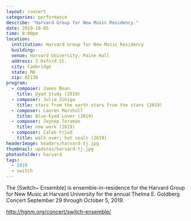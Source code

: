 ```yaml
---
layout: concert
categories: performance
describe: "Harvard Group for New Music Residency."
date: 2019-10-05
time: 8:00pm
location:
  institution: Harvard Group for New Music Residency
  building:
  venue: Harvard University, Paine Hall
  address: 3 Oxford St.
  city: Cambridge
  state: MA
  zip: 02138
program:
  - composer: James Bean
    title: Dyad Study (2019)
  - composer: Julio Zúñiga
    title: stars from the earth stars from the stars (2019)
  - composer: Lauren Marshall
    title: Blue-Eyed Lover (2019)
  - composer: Zeynep Toraman
    title: new work (2019)
  - composer: Caleb Fried
    title: walk over; hot coals (2019)
headerImage: headers/harvard-tj.jpg
thumbnail: updates/harvard-tj.jpg
photosFolder: harvard
tags:
  - 2019
  - switch
---
```


The [Switch~ Ensemble] is ensemble-in-residence for the Harvard Group for New Music at Harvard University for the annual Thelma E. Goldberg Concert September 29 through October 5, 2019.

http://hgnm.org/concert/switch-ensemble/
